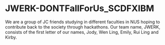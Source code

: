 # JWERK-DONTFallForUs_SCDFXIBM
We are a group of JC friends studying in different faculties in NUS hoping to contribute back to the society through hackathons. Our team name, JWERK, consists of the first letter of our names, Jody, Wen Ling, Emily, Rui Ling and Kirby. 
